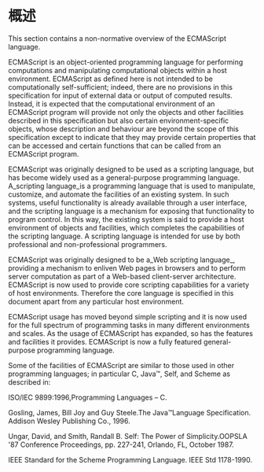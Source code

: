 # 概述

This section contains a non-normative overview of the ECMAScript language.

ECMAScript is an object-oriented programming language for performing computations and manipulating computational objects within a host environment. ECMAScript as defined here is not intended to be computationally self-sufficient; indeed, there are no provisions in this specification for input of external data or output of computed results. Instead, it is expected that the computational environment of an ECMAScript program will provide not only the objects and other facilities described in this specification but also certain environment-specific objects, whose description and behaviour are beyond the scope of this specification except to indicate that they may provide certain properties that can be accessed and certain functions that can be called from an ECMAScript program.

ECMAScript was originally designed to be used as a scripting language, but has become widely used as a general-purpose programming language. A_scripting language_is a programming language that is used to manipulate, customize, and automate the facilities of an existing system. In such systems, useful functionality is already available through a user interface, and the scripting language is a mechanism for exposing that functionality to program control. In this way, the existing system is said to provide a host environment of objects and facilities, which completes the capabilities of the scripting language. A scripting language is intended for use by both professional and non-professional programmers.

ECMAScript was originally designed to be a_Web scripting language_, providing a mechanism to enliven Web pages in browsers and to perform server computation as part of a Web-based client-server architecture. ECMAScript is now used to provide core scripting capabilities for a variety of host environments. Therefore the core language is specified in this document apart from any particular host environment.

ECMAScript usage has moved beyond simple scripting and it is now used for the full spectrum of programming tasks in many different environments and scales. As the usage of ECMAScript has expanded, so has the features and facilities it provides. ECMAScript is now a fully featured general-purpose programming language.

Some of the facilities of ECMAScript are similar to those used in other programming languages; in particular C, Java™, Self, and Scheme as described in:

ISO/IEC 9899:1996,Programming Languages – C.

Gosling, James, Bill Joy and Guy Steele.The Java™Language Specification. Addison Wesley Publishing Co., 1996.

Ungar, David, and Smith, Randall B. Self: The Power of Simplicity.OOPSLA '87 Conference Proceedings, pp. 227-241, Orlando, FL, October 1987.

IEEE Standard for the Scheme Programming Language. IEEE Std 1178-1990.



